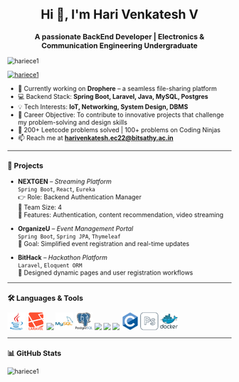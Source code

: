 <h1 align="center">Hi 👋, I'm Hari Venkatesh V</h1>
<h3 align="center">A passionate BackEnd Developer | Electronics & Communication Engineering Undergraduate</h3>

<p align="left">
  <img src="https://komarev.com/ghpvc/?username=hariece1&label=Profile%20views&color=0e75b6&style=flat" alt="hariece1" />
</p>

<p align="left">
  <a href="https://github.com/ryo-ma/github-profile-trophy">
    <img src="https://github-profile-trophy.vercel.app/?username=hariece1" alt="hariece1" />
  </a>
</p>

- 🔭 Currently working on **Drophere** – a seamless file-sharing platform  
- 💻 Backend Stack: **Spring Boot, Laravel, Java, MySQL, Postgres**  
- 💡 Tech Interests: **IoT, Networking, System Design, DBMS**  
- 🎯 Career Objective: To contribute to innovative projects that challenge my problem-solving and design skills  
- 🧠 200+ Leetcode problems solved | 100+ problems on Coding Ninjas  
- 📫 Reach me at **harivenkatesh.ec22@bitsathy.ac.in**

---

<h3 align="left">🚀 Projects</h3>

- **NEXTGEN** – *Streaming Platform*  
  `Spring Boot`, `React`, `Eureka`  
  👉 Role: Backend Authentication Manager  
  👥 Team Size: 4  
  🔎 Features: Authentication, content recommendation, video streaming

- **OrganizeU** – *Event Management Portal*  
  `Spring Boot`, `Spring JPA`, `Thymeleaf`  
  🎯 Goal: Simplified event registration and real-time updates

- **BitHack** – *Hackathon Platform*  
  `Laravel`, `Eloquent ORM`  
  📌 Designed dynamic pages and user registration workflows




---

<h3 align="left">🛠️ Languages & Tools</h3>

<p align="left">
  <img src="https://raw.githubusercontent.com/devicons/devicon/master/icons/java/java-original.svg" width="40"/> 
  <img src="https://raw.githubusercontent.com/devicons/devicon/master/icons/laravel/laravel-plain-wordmark.svg" width="40"/> 
  <img src="https://www.vectorlogo.zone/logos/springio/springio-icon.svg" width="40"/>
  <img src="https://raw.githubusercontent.com/devicons/devicon/master/icons/mysql/mysql-original-wordmark.svg" width="40"/>
  <img src="https://raw.githubusercontent.com/devicons/devicon/master/icons/postgresql/postgresql-original-wordmark.svg" width="40"/>
  <img src="https://www.vectorlogo.zone/logos/getpostman/getpostman-icon.svg" width="40"/>
  <img src="https://cdn.worldvectorlogo.com/logos/arduino-1.svg" width="40"/>
  <img src="https://upload.wikimedia.org/wikipedia/commons/2/21/Matlab_Logo.png" width="40"/>
  <img src="https://raw.githubusercontent.com/devicons/devicon/master/icons/c/c-original.svg" width="40"/>
  <img src="https://raw.githubusercontent.com/devicons/devicon/master/icons/photoshop/photoshop-line.svg" width="40"/>
  <img src="https://raw.githubusercontent.com/devicons/devicon/master/icons/docker/docker-original-wordmark.svg" width="40"/>
</p>

---



<h3 align="left">📊 GitHub Stats</h3>

<p>
  <img align="left" src="https://github-readme-stats.vercel.app/api/top-langs?username=hariece1&show_icons=true&locale=en&layout=compact" alt="hariece1" />
</p>


